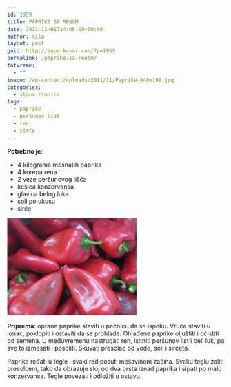 ```yaml
---
id: 1959
title: PAPRIKE SA RENOM
date: 2011-12-01T14:06:09+00:00
author: mila
layout: post
guid: http://superkuvar.com/?p=1959
permalink: /paprike-sa-renom/
totvreme:
  - ""
image: /wp-content/uploads/2011/11/Paprike-940x198.jpg
categories:
  - slana zimnica
tags:
  - paprike
  - peršunov list
  - ren
  - sirće
---
```

**Potrebno je**:

  * 4 kilograma mesnatih paprika
  * 4 korena rena
  * 2 veze peršunovog lišća
  * kesica konzervansa
  * glavica belog luka
  * soli po ukusu
  * sirće

<img class="alignnone size-medium wp-image-4164" title="Paprike" src="/wp-content/uploads/2011/12/Paprike-1024x768.jpg" alt="" width="300" height="225" /> 

**Priprema**: oprane paprike staviti u pećnicu da se ispeku. Vruće staviti u lonac, poklopiti i ostaviti da se prohlade. Ohlađene paprike oljuštiti i očistiti od semena. U međuvremenu nastrugati ren, isitniti peršunov list i beli luk, pa sve to izmešati i posoliti. Skuvati presolac od vode, soli i sirćeta.

Paprike ređati u tegle i svaki red posuti mešavinom začina. Svaku teglu zaliti presolcem, tako da obrazuje sloj od dva prsta iznad paprika i sipati po malo konzervansa. Tegle povezati i odložiti u ostavu.